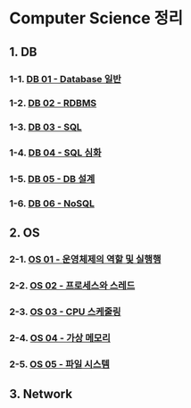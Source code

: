 # Computer Science 정리

## 1. DB

### 1-1. [DB 01 - Database 일반](./db01.md)

### 1-2. [DB 02 - RDBMS](./db02.md)

### 1-3. [DB 03 - SQL](./db03.md)

### 1-4. [DB 04 - SQL 심화](./db04.md)

### 1-5. [DB 05 - DB 설계](./db05.md)

### 1-6. [DB 06 - NoSQL](./db06.md)

## 2. OS

### 2-1. [OS 01 - 운영체제의 역할 및 실행행](./os01.md)

### 2-2. [OS 02 - 프로세스와 스레드](./os02.md)

### 2-3. [OS 03 - CPU 스케줄링](./os03.md)

### 2-4. [OS 04 - 가상 메모리](./os04.md)

### 2-5. [OS 05 - 파일 시스템](./os05.md)

## 3. Network


